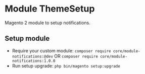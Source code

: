 # Module ThemeSetup

Magento 2 module to setup notifications.

## Setup module

- Require your custom module: `composer require core/module-notifications:@dev` OR `composer require core/module-notifications:1.0.0`
- Run setup upgrade: `php bin/magento setup:upgrade`
